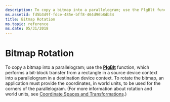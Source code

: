 ```yaml
---
description: To copy a bitmap into a parallelogram; use the PlgBlt function, which performs a bit-block transfer from a rectangle in a source device context into a parallelogram in a destination device context.
ms.assetid: fd5b3d9f-fdce-485e-bff8-464d96b8db34
title: Bitmap Rotation
ms.topic: reference
ms.date: 05/31/2018
---
```


# Bitmap Rotation

To copy a bitmap into a parallelogram; use the [**PlgBlt**](/windows/desktop/api/Wingdi/nf-wingdi-plgblt) function, which performs a bit-block transfer from a rectangle in a source device context into a parallelogram in a destination device context. To rotate the bitmap, an application must provide the coordinates, in world units, to be used for the corners of the parallelogram. (For more information about rotation and world units, see [Coordinate Spaces and Transformations](coordinate-spaces-and-transformations.md).)

 

 



